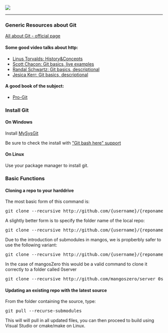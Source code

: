 [![](/wiki/icons/home.gif)](/wiki/Home.md) 

----------

### Generic Resources about Git

[All about Git - official page](http://git-scm.com)

#### Some good video talks about http:

* [Linus Torvalds: History&Concepts](http://goo.gl/z72s)
* [Scott Chacon: Git basics, live examples](http://goo.gl/R9H2q)
* [Randal Schwartz: Git basics, descriptional](http://vimeo.com/35778382)
* [Jesica Kerr: Git basics, descriptional](http://vimeo.com/46010208)

#### A good book of the subject:

* [Pro-Git](http://git-scm.com/book)

### Install Git

#### On Windows
Install [MySysGit](http://code.google.com/p/msysgit/downloads/list)

Be sure to check the install with ["Git bash here" support](http://i49.tinypic.com/v45smh.jpg)

#### On Linux
Use your package manager to install git.

### Basic Functions

#### Cloning a repo to your harddrive

The most basic form of this command is:
<pre>git clone --recursive http://github.com/{username}/{reponame}</pre>

A slightly better form is to specify the folder name of the local repo:
<pre>git clone --recursive http://github.com/{username}/{reponame} {localreponame}</pre>

Due to the introduction of submodules in mangos, we is propberbly safer to use the following variant:
<pre>git clone --recursive http://github.com/{username}/{reponame} {localreponame}</pre>

In the case of mangosZero this would be a valid command to clone it correctly to a folder called 0server
<pre>git clone --recursive http://github.com/mangoszero/server 0server</pre>

#### Updating an existing repo with the latest source

From the folder containing the source, type:

<pre>git pull --recurse-submodules</pre>

This will will pull in all updated files, you can then proceed to build using Visual Studio or cmake/make on Linux.

